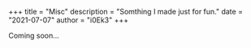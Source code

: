 +++
title = "Misc"
description = "Somthing I made just for fun."
date = "2021-07-07"
author = "i0Ek3"
+++


Coming soon...

